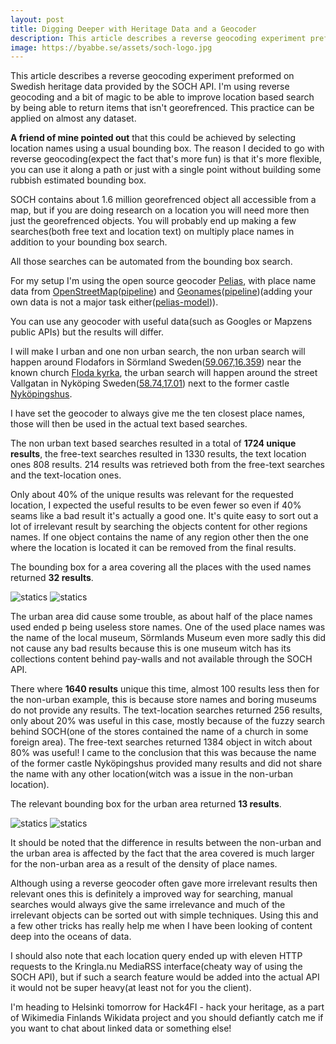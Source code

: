 ```yaml
---
layout: post
title: Digging Deeper with Heritage Data and a Geocoder
description: This article describes a reverse geocoding experiment preformed on heritage data. I'm using reverse geocoding to be able to improve location based search.
image: https://byabbe.se/assets/soch-logo.jpg
---
```


This article describes a reverse geocoding experiment preformed on Swedish heritage data provided by the SOCH API. I'm using reverse geocoding and a bit of magic to be able to improve location based search by being able to return items that isn't georefrenced. This practice can be applied on almost any dataset.  

**A friend of mine pointed out** that this could be achieved by selecting location names using a usual bounding box. The reason I decided to go with reverse geocoding(expect the fact that's more fun) is that it's more flexible, you can use it along a path or just with a single point without building some rubbish estimated bounding box.

SOCH contains about 1.6 million georefrenced object all accessible from a map, but if you are doing research on a location you will need more then just the georefrenced objects. You will probably end up making a few searches(both free text and location text) on multiply place names in addition to your bounding box search.

All those searches can be automated from the bounding box search.

For my setup I'm using the open source geocoder [Pelias](https://github.com/pelias), with place name data from [OpenStreetMap](http://www.openstreetmap.org/)([pipeline](https://github.com/pelias/openstreetmap)) and [Geonames](http://www.geonames.org/)([pipeline](https://github.com/pelias/geonames))(adding your own data is not a major task either([pelias-model](https://github.com/pelias/model))).

You can use any geocoder with useful data(such as Googles or Mapzens public APIs) but the results will differ.

I will make I urban and one non urban search, the non urban search will happen around Flodafors in S&ouml;rmland Sweden([59.067,16.359](http://www.openstreetmap.org/#map=17/59.06703/16.35998)) near the known church [Floda kyrka](https://sv.wikipedia.org/wiki/Floda_kyrka,_Södermanland), the urban search will happen around the street Vallgatan in Nyk&ouml;ping Sweden([58.74,17.01](http://www.openstreetmap.org/#map=19/58.74887/17.01014)) next to the former castle [Nyk&ouml;pingshus](https://en.wikipedia.org/wiki/Nyköping_Castle).

I have set the geocoder to always give me the ten closest place names, those will then be used in the actual text based searches.

The non urban text based searches resulted in a total of **1724 unique results**, the free-text searches resulted in 1330 results, the text location ones 808 results. 214 results was retrieved both from the free-text searches and the text-location ones.

Only about 40% of the unique results was relevant for the requested location, I expected the useful results to be even fewer so even if 40% seams like a bad result it's actually a good one. It's quite easy to sort out a lot of irrelevant result by searching the objects content for other regions names. If one object contains the name of any region other then the one where the location is located it can be removed from the final results.

The bounding box for a area covering all the places with the used names returned **32 results**.

![statics](https://byabbe.se/assets/reverse-non-urban.png)
![statics](https://byabbe.se/assets/reverse-non-urban-2.png)

The urban area did cause some trouble, as about half of the place names used ended p being useless store names. One of the used place names was the name of the local museum, S&ouml;rmlands Museum even more sadly this did not cause any bad results because this is one museum witch has its collections content behind pay-walls and not available through the SOCH API.

There where **1640 results** unique this time, almost 100 results less then for the non-urban example, this is because store names and boring museums do not provide any results. The text-location searches returned 256 results, only about 20% was useful in this case, mostly because of the fuzzy search behind SOCH(one of the stores contained the name of a church in some foreign area). The free-text searches returned 1384 object in witch about 80% was useful! I came to the conclusion that this was because the name of the former castle Nyk&ouml;pingshus provided many results and did not share the name with any other location(witch was a issue in the non-urban location). 

The relevant bounding box for the urban area returned **13 results**.

![statics](https://byabbe.se/assets/reverse-urban.png)
![statics](https://byabbe.se/assets/reverse-urban-2.png)

It should be noted that the difference in results between the non-urban and the urban area is affected by the fact that the area covered is much larger for the non-urban area as a result of the density of place names.

Although using a reverse geocoder often gave more irrelevant results then relevant ones this is definitely a improved way for searching, manual searches would always give the same irrelevance and much of the irrelevant objects can be sorted out with simple techniques. Using this and a few other tricks has really help me when I have been looking of content deep into the oceans of data. 

I should also note that each location query ended up with eleven HTTP requests to the Kringla.nu MediaRSS interface(cheaty way of using the SOCH API), but if such a search feature would be added into the actual API it would not be super heavy(at least not for you the client).

I'm heading to Helsinki tomorrow for Hack4FI - hack your heritage, as a part of Wikimedia Finlands Wikidata project and you should defiantly catch me if you want to chat about linked data or something else!
